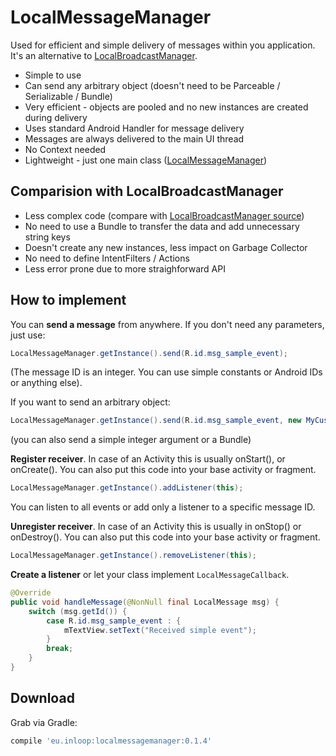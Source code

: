 LocalMessageManager
================

Used for efficient and simple delivery of messages within you application. It's an alternative to [LocalBroadcastManager](https://developer.android.com/reference/android/support/v4/content/LocalBroadcastManager.html).

- Simple to use
- Can send any arbitrary object (doesn't need to be Parceable / Serializable / Bundle)
- Very efficient - objects are pooled and no new instances are created during delivery
- Uses standard Android Handler for message delivery
- Messages are always delivered to the main UI thread
- No Context needed
- Lightweight - just one main class ([LocalMessageManager](https://github.com/inloop/LocalMessageManager/blob/master/library/src/main/java/eu/inloop/localmessagemanager/LocalMessageManager.java))


Comparision with LocalBroadcastManager
--------
- Less complex code (compare with [LocalBroadcastManager source](https://github.com/android/platform_frameworks_support/blob/master/v4/java/android/support/v4/content/LocalBroadcastManager.java))
- No need to use a Bundle to transfer the data and add unnecessary string keys
- Doesn't create any new instances, less impact on Garbage Collector 
- No need to define IntentFilters / Actions
- Less error prone due to more straighforward API


How to implement
--------

You can **send a message** from anywhere. If you don't need any parameters, just use:
```java
LocalMessageManager.getInstance().send(R.id.msg_sample_event);
```
(The message ID is an integer. You can use simple constants or Android IDs or anything else).

If you want to send an arbitrary object:
```java
LocalMessageManager.getInstance().send(R.id.msg_sample_event, new MyCustomObject());
```

(you can also send a simple integer argument or a Bundle)

**Register receiver**. In case of an Activity this is usually onStart(), or onCreate(). 
You can also put this code into your base activity or fragment.
```java
LocalMessageManager.getInstance().addListener(this);
```
You can listen to all events or add only a listener to a specific message ID.

**Unregister receiver**. In case of an Activity this is usually in onStop() or onDestroy(). 
You can also put this code into your base activity or fragment.
```java
LocalMessageManager.getInstance().removeListener(this);
```

**Create a listener** or let your class implement `LocalMessageCallback`.
```java
@Override
public void handleMessage(@NonNull final LocalMessage msg) {
    switch (msg.getId()) {
        case R.id.msg_sample_event : {
            mTextView.setText("Received simple event");
        }
        break;
    }
}
```

Download
--------

Grab via Gradle:
```groovy
compile 'eu.inloop:localmessagemanager:0.1.4'
```
